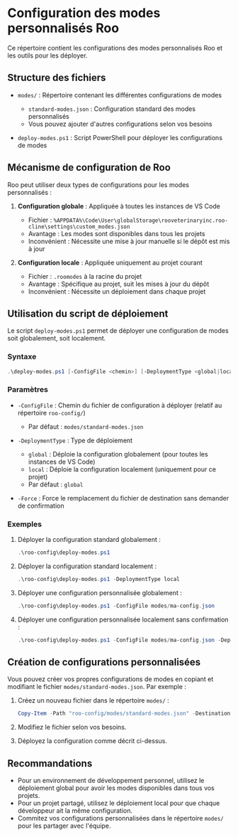 # Configuration des modes personnalisés Roo

Ce répertoire contient les configurations des modes personnalisés Roo et les outils pour les déployer.

## Structure des fichiers

- `modes/` : Répertoire contenant les différentes configurations de modes
  - `standard-modes.json` : Configuration standard des modes personnalisés
  - Vous pouvez ajouter d'autres configurations selon vos besoins

- `deploy-modes.ps1` : Script PowerShell pour déployer les configurations de modes

## Mécanisme de configuration de Roo

Roo peut utiliser deux types de configurations pour les modes personnalisés :

1. **Configuration globale** : Appliquée à toutes les instances de VS Code
   - Fichier : `%APPDATA%\Code\User\globalStorage\rooveterinaryinc.roo-cline\settings\custom_modes.json`
   - Avantage : Les modes sont disponibles dans tous les projets
   - Inconvénient : Nécessite une mise à jour manuelle si le dépôt est mis à jour

2. **Configuration locale** : Appliquée uniquement au projet courant
   - Fichier : `.roomodes` à la racine du projet
   - Avantage : Spécifique au projet, suit les mises à jour du dépôt
   - Inconvénient : Nécessite un déploiement dans chaque projet

## Utilisation du script de déploiement

Le script `deploy-modes.ps1` permet de déployer une configuration de modes soit globalement, soit localement.

### Syntaxe

```powershell
.\deploy-modes.ps1 [-ConfigFile <chemin>] [-DeploymentType <global|local>] [-Force]
```

### Paramètres

- `-ConfigFile` : Chemin du fichier de configuration à déployer (relatif au répertoire `roo-config/`)
  - Par défaut : `modes/standard-modes.json`

- `-DeploymentType` : Type de déploiement
  - `global` : Déploie la configuration globalement (pour toutes les instances de VS Code)
  - `local` : Déploie la configuration localement (uniquement pour ce projet)
  - Par défaut : `global`

- `-Force` : Force le remplacement du fichier de destination sans demander de confirmation

### Exemples

1. Déployer la configuration standard globalement :
   ```powershell
   .\roo-config\deploy-modes.ps1
   ```

2. Déployer la configuration standard localement :
   ```powershell
   .\roo-config\deploy-modes.ps1 -DeploymentType local
   ```

3. Déployer une configuration personnalisée globalement :
   ```powershell
   .\roo-config\deploy-modes.ps1 -ConfigFile modes/ma-config.json
   ```

4. Déployer une configuration personnalisée localement sans confirmation :
   ```powershell
   .\roo-config\deploy-modes.ps1 -ConfigFile modes/ma-config.json -DeploymentType local -Force
   ```

## Création de configurations personnalisées

Vous pouvez créer vos propres configurations de modes en copiant et modifiant le fichier `modes/standard-modes.json`. Par exemple :

1. Créez un nouveau fichier dans le répertoire `modes/` :
   ```powershell
   Copy-Item -Path "roo-config/modes/standard-modes.json" -Destination "roo-config/modes/ma-config.json"
   ```

2. Modifiez le fichier selon vos besoins.

3. Déployez la configuration comme décrit ci-dessus.

## Recommandations

- Pour un environnement de développement personnel, utilisez le déploiement global pour avoir les modes disponibles dans tous vos projets.
- Pour un projet partagé, utilisez le déploiement local pour que chaque développeur ait la même configuration.
- Commitez vos configurations personnalisées dans le répertoire `modes/` pour les partager avec l'équipe.